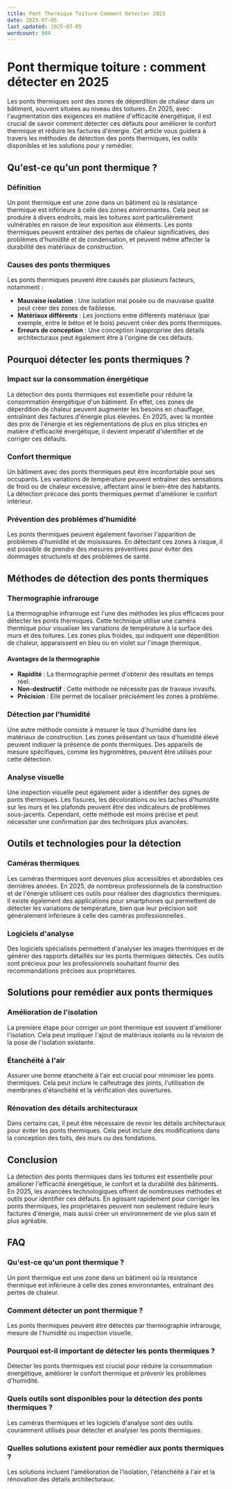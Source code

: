 ```yaml
---
title: Pont Thermique Toiture Comment Détecter 2025
date: 2025-07-05
last_updated: 2025-07-05
wordcount: 984
---
```


# Pont thermique toiture : comment détecter en 2025

Les ponts thermiques sont des zones de déperdition de chaleur dans un bâtiment, souvent situées au niveau des toitures. En 2025, avec l'augmentation des exigences en matière d'efficacité énergétique, il est crucial de savoir comment détecter ces défauts pour améliorer le confort thermique et réduire les factures d'énergie. Cet article vous guidera à travers les méthodes de détection des ponts thermiques, les outils disponibles et les solutions pour y remédier.

## Qu'est-ce qu'un pont thermique ?

### Définition

Un pont thermique est une zone dans un bâtiment où la résistance thermique est inférieure à celle des zones environnantes. Cela peut se produire à divers endroits, mais les toitures sont particulièrement vulnérables en raison de leur exposition aux éléments. Les ponts thermiques peuvent entraîner des pertes de chaleur significatives, des problèmes d'humidité et de condensation, et peuvent même affecter la durabilité des matériaux de construction.

### Causes des ponts thermiques

Les ponts thermiques peuvent être causés par plusieurs facteurs, notamment :

- **Mauvaise isolation** : Une isolation mal posée ou de mauvaise qualité peut créer des zones de faiblesse.
- **Matériaux différents** : Les jonctions entre différents matériaux (par exemple, entre le béton et le bois) peuvent créer des ponts thermiques.
- **Erreurs de conception** : Une conception inappropriée des détails architecturaux peut également être à l'origine de ces défauts.

## Pourquoi détecter les ponts thermiques ?

### Impact sur la consommation énergétique

La détection des ponts thermiques est essentielle pour réduire la consommation énergétique d'un bâtiment. En effet, ces zones de déperdition de chaleur peuvent augmenter les besoins en chauffage, entraînant des factures d'énergie plus élevées. En 2025, avec la montée des prix de l'énergie et les réglementations de plus en plus strictes en matière d'efficacité énergétique, il devient impératif d'identifier et de corriger ces défauts.

### Confort thermique

Un bâtiment avec des ponts thermiques peut être inconfortable pour ses occupants. Les variations de température peuvent entraîner des sensations de froid ou de chaleur excessive, affectant ainsi le bien-être des habitants. La détection précoce des ponts thermiques permet d'améliorer le confort intérieur.

### Prévention des problèmes d'humidité

Les ponts thermiques peuvent également favoriser l'apparition de problèmes d'humidité et de moisissures. En détectant ces zones à risque, il est possible de prendre des mesures préventives pour éviter des dommages structurels et des problèmes de santé.

## Méthodes de détection des ponts thermiques

### Thermographie infrarouge

La thermographie infrarouge est l'une des méthodes les plus efficaces pour détecter les ponts thermiques. Cette technique utilise une caméra thermique pour visualiser les variations de température à la surface des murs et des toitures. Les zones plus froides, qui indiquent une déperdition de chaleur, apparaissent en bleu ou en violet sur l'image thermique.

#### Avantages de la thermographie

- **Rapidité** : La thermographie permet d'obtenir des résultats en temps réel.
- **Non-destructif** : Cette méthode ne nécessite pas de travaux invasifs.
- **Précision** : Elle permet de localiser précisément les zones à problème.

### Détection par l'humidité

Une autre méthode consiste à mesurer le taux d'humidité dans les matériaux de construction. Les zones présentant un taux d'humidité élevé peuvent indiquer la présence de ponts thermiques. Des appareils de mesure spécifiques, comme les hygromètres, peuvent être utilisés pour cette détection.

### Analyse visuelle

Une inspection visuelle peut également aider à identifier des signes de ponts thermiques. Les fissures, les décolorations ou les taches d'humidité sur les murs et les plafonds peuvent être des indicateurs de problèmes sous-jacents. Cependant, cette méthode est moins précise et peut nécessiter une confirmation par des techniques plus avancées.

## Outils et technologies pour la détection

### Caméras thermiques

Les caméras thermiques sont devenues plus accessibles et abordables ces dernières années. En 2025, de nombreux professionnels de la construction et de l'énergie utilisent ces outils pour réaliser des diagnostics thermiques. Il existe également des applications pour smartphones qui permettent de détecter les variations de température, bien que leur précision soit généralement inférieure à celle des caméras professionnelles.

### Logiciels d'analyse

Des logiciels spécialisés permettent d'analyser les images thermiques et de générer des rapports détaillés sur les ponts thermiques détectés. Ces outils sont précieux pour les professionnels souhaitant fournir des recommandations précises aux propriétaires.

## Solutions pour remédier aux ponts thermiques

### Amélioration de l'isolation

La première étape pour corriger un pont thermique est souvent d'améliorer l'isolation. Cela peut impliquer l'ajout de matériaux isolants ou la révision de la pose de l'isolation existante.

### Étanchéité à l'air

Assurer une bonne étanchéité à l'air est crucial pour minimiser les ponts thermiques. Cela peut inclure le calfeutrage des joints, l'utilisation de membranes d'étanchéité et la vérification des ouvertures.

### Rénovation des détails architecturaux

Dans certains cas, il peut être nécessaire de revoir les détails architecturaux pour éviter les ponts thermiques. Cela peut inclure des modifications dans la conception des toits, des murs ou des fondations.

## Conclusion

La détection des ponts thermiques dans les toitures est essentielle pour améliorer l'efficacité énergétique, le confort et la durabilité des bâtiments. En 2025, les avancées technologiques offrent de nombreuses méthodes et outils pour identifier ces défauts. En agissant rapidement pour corriger les ponts thermiques, les propriétaires peuvent non seulement réduire leurs factures d'énergie, mais aussi créer un environnement de vie plus sain et plus agréable.

## FAQ

### Qu'est-ce qu'un pont thermique ?

Un pont thermique est une zone dans un bâtiment où la résistance thermique est inférieure à celle des zones environnantes, entraînant des pertes de chaleur.

### Comment détecter un pont thermique ?

Les ponts thermiques peuvent être détectés par thermographie infrarouge, mesure de l'humidité ou inspection visuelle.

### Pourquoi est-il important de détecter les ponts thermiques ?

Détecter les ponts thermiques est crucial pour réduire la consommation énergétique, améliorer le confort thermique et prévenir les problèmes d'humidité.

### Quels outils sont disponibles pour la détection des ponts thermiques ?

Les caméras thermiques et les logiciels d'analyse sont des outils couramment utilisés pour détecter et analyser les ponts thermiques.

### Quelles solutions existent pour remédier aux ponts thermiques ?

Les solutions incluent l'amélioration de l'isolation, l'étanchéité à l'air et la rénovation des détails architecturaux.